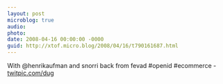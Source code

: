 ```yaml
---
layout: post
microblog: true
audio: 
photo: 
date: 2008-04-16 00:00:00 -0000
guid: http://xtof.micro.blog/2008/04/16/t790161687.html
---
```

With @henrikaufman and snorri back from fevad #openid #ecommerce - [twitpic.com/dug](http://twitpic.com/dug)
